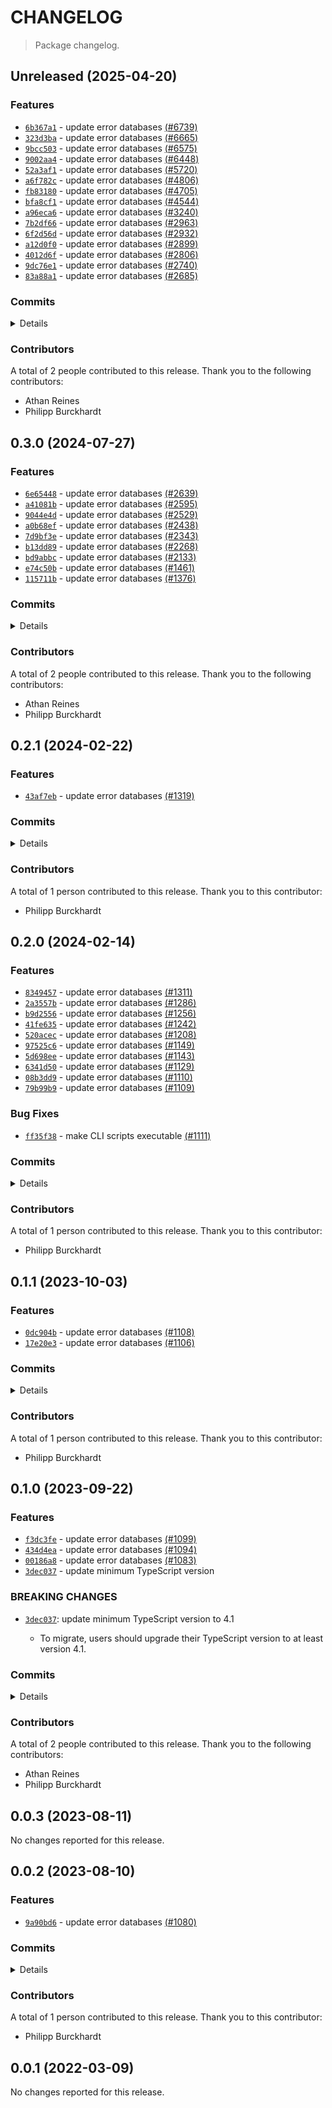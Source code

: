 # CHANGELOG

> Package changelog.

<section class="release" id="unreleased">

## Unreleased (2025-04-20)

<section class="features">

### Features

-   [`6b367a1`](https://github.com/stdlib-js/stdlib/commit/6b367a1d53cd697503f8e6705e3dd12b288d7d36) - update error databases [(#6739)](https://github.com/stdlib-js/stdlib/pull/6739)
-   [`323d3ba`](https://github.com/stdlib-js/stdlib/commit/323d3ba1b01e675a2f98a1872209148155c05853) - update error databases [(#6665)](https://github.com/stdlib-js/stdlib/pull/6665)
-   [`9bcc503`](https://github.com/stdlib-js/stdlib/commit/9bcc5036c822e0ba19b7289a11367293f1a8fd85) - update error databases [(#6575)](https://github.com/stdlib-js/stdlib/pull/6575)
-   [`9002aa4`](https://github.com/stdlib-js/stdlib/commit/9002aa4b67f28ecfdb32dc6d3cb8f6a8034b157b) - update error databases [(#6448)](https://github.com/stdlib-js/stdlib/pull/6448)
-   [`52a3af1`](https://github.com/stdlib-js/stdlib/commit/52a3af15547afcb194741d01f1834e02fe1a2f89) - update error databases [(#5720)](https://github.com/stdlib-js/stdlib/pull/5720)
-   [`a6f782c`](https://github.com/stdlib-js/stdlib/commit/a6f782c129f57a40dc31b36effbf910d3d11007c) - update error databases [(#4806)](https://github.com/stdlib-js/stdlib/pull/4806)
-   [`fb83180`](https://github.com/stdlib-js/stdlib/commit/fb83180244018f56fff48fea8263d915fc8bbf2e) - update error databases [(#4705)](https://github.com/stdlib-js/stdlib/pull/4705)
-   [`bfa8cf1`](https://github.com/stdlib-js/stdlib/commit/bfa8cf1c304b0e3b1ee53cf1bc773fcefdc87e95) - update error databases [(#4544)](https://github.com/stdlib-js/stdlib/pull/4544)
-   [`a96eca6`](https://github.com/stdlib-js/stdlib/commit/a96eca6de71e5f1c1e32ab81a2079d8510fcd643) - update error databases [(#3240)](https://github.com/stdlib-js/stdlib/pull/3240)
-   [`7b2df66`](https://github.com/stdlib-js/stdlib/commit/7b2df661677463cd9b450e8806c8e2e3c87827f8) - update error databases [(#2963)](https://github.com/stdlib-js/stdlib/pull/2963)
-   [`6f2d56d`](https://github.com/stdlib-js/stdlib/commit/6f2d56d0cb97bcc6074fea05d39add107cc8e04a) - update error databases [(#2932)](https://github.com/stdlib-js/stdlib/pull/2932)
-   [`a12d0f0`](https://github.com/stdlib-js/stdlib/commit/a12d0f070adf20466af159bd8bf15922f19b57ef) - update error databases [(#2899)](https://github.com/stdlib-js/stdlib/pull/2899)
-   [`4012d6f`](https://github.com/stdlib-js/stdlib/commit/4012d6fe3bfaacf89b8f0cffb81e7dd43169cb97) - update error databases [(#2806)](https://github.com/stdlib-js/stdlib/pull/2806)
-   [`9dc76e1`](https://github.com/stdlib-js/stdlib/commit/9dc76e1c16759494ae185e10b31c0bc88e23e15a) - update error databases [(#2740)](https://github.com/stdlib-js/stdlib/pull/2740)
-   [`83a88a1`](https://github.com/stdlib-js/stdlib/commit/83a88a1e4925b14283a38dcc81c6f430d14efe1c) - update error databases [(#2685)](https://github.com/stdlib-js/stdlib/pull/2685)

</section>

<!-- /.features -->

<section class="commits">

### Commits

<details>

-   [`6b367a1`](https://github.com/stdlib-js/stdlib/commit/6b367a1d53cd697503f8e6705e3dd12b288d7d36) - **feat:** update error databases [(#6739)](https://github.com/stdlib-js/stdlib/pull/6739) _(by stdlib-bot)_
-   [`323d3ba`](https://github.com/stdlib-js/stdlib/commit/323d3ba1b01e675a2f98a1872209148155c05853) - **feat:** update error databases [(#6665)](https://github.com/stdlib-js/stdlib/pull/6665) _(by stdlib-bot)_
-   [`9bcc503`](https://github.com/stdlib-js/stdlib/commit/9bcc5036c822e0ba19b7289a11367293f1a8fd85) - **feat:** update error databases [(#6575)](https://github.com/stdlib-js/stdlib/pull/6575) _(by stdlib-bot)_
-   [`9002aa4`](https://github.com/stdlib-js/stdlib/commit/9002aa4b67f28ecfdb32dc6d3cb8f6a8034b157b) - **feat:** update error databases [(#6448)](https://github.com/stdlib-js/stdlib/pull/6448) _(by stdlib-bot)_
-   [`52a3af1`](https://github.com/stdlib-js/stdlib/commit/52a3af15547afcb194741d01f1834e02fe1a2f89) - **feat:** update error databases [(#5720)](https://github.com/stdlib-js/stdlib/pull/5720) _(by stdlib-bot)_
-   [`a6f782c`](https://github.com/stdlib-js/stdlib/commit/a6f782c129f57a40dc31b36effbf910d3d11007c) - **feat:** update error databases [(#4806)](https://github.com/stdlib-js/stdlib/pull/4806) _(by stdlib-bot)_
-   [`fb83180`](https://github.com/stdlib-js/stdlib/commit/fb83180244018f56fff48fea8263d915fc8bbf2e) - **feat:** update error databases [(#4705)](https://github.com/stdlib-js/stdlib/pull/4705) _(by stdlib-bot)_
-   [`bfa8cf1`](https://github.com/stdlib-js/stdlib/commit/bfa8cf1c304b0e3b1ee53cf1bc773fcefdc87e95) - **feat:** update error databases [(#4544)](https://github.com/stdlib-js/stdlib/pull/4544) _(by stdlib-bot)_
-   [`a96eca6`](https://github.com/stdlib-js/stdlib/commit/a96eca6de71e5f1c1e32ab81a2079d8510fcd643) - **feat:** update error databases [(#3240)](https://github.com/stdlib-js/stdlib/pull/3240) _(by stdlib-bot, Philipp Burckhardt)_
-   [`7b2df66`](https://github.com/stdlib-js/stdlib/commit/7b2df661677463cd9b450e8806c8e2e3c87827f8) - **feat:** update error databases [(#2963)](https://github.com/stdlib-js/stdlib/pull/2963) _(by stdlib-bot, Philipp Burckhardt)_
-   [`6f2d56d`](https://github.com/stdlib-js/stdlib/commit/6f2d56d0cb97bcc6074fea05d39add107cc8e04a) - **feat:** update error databases [(#2932)](https://github.com/stdlib-js/stdlib/pull/2932) _(by stdlib-bot, Philipp Burckhardt)_
-   [`a12d0f0`](https://github.com/stdlib-js/stdlib/commit/a12d0f070adf20466af159bd8bf15922f19b57ef) - **feat:** update error databases [(#2899)](https://github.com/stdlib-js/stdlib/pull/2899) _(by stdlib-bot, Athan Reines)_
-   [`4012d6f`](https://github.com/stdlib-js/stdlib/commit/4012d6fe3bfaacf89b8f0cffb81e7dd43169cb97) - **feat:** update error databases [(#2806)](https://github.com/stdlib-js/stdlib/pull/2806) _(by stdlib-bot, Philipp Burckhardt)_
-   [`9dc76e1`](https://github.com/stdlib-js/stdlib/commit/9dc76e1c16759494ae185e10b31c0bc88e23e15a) - **feat:** update error databases [(#2740)](https://github.com/stdlib-js/stdlib/pull/2740) _(by stdlib-bot, Philipp Burckhardt)_
-   [`83a88a1`](https://github.com/stdlib-js/stdlib/commit/83a88a1e4925b14283a38dcc81c6f430d14efe1c) - **feat:** update error databases [(#2685)](https://github.com/stdlib-js/stdlib/pull/2685) _(by stdlib-bot, Philipp Burckhardt)_

</details>

</section>

<!-- /.commits -->

<section class="contributors">

### Contributors

A total of 2 people contributed to this release. Thank you to the following contributors:

-   Athan Reines
-   Philipp Burckhardt

</section>

<!-- /.contributors -->

</section>

<!-- /.release -->

<section class="release" id="v0.3.0">

## 0.3.0 (2024-07-27)

<section class="features">

### Features

-   [`6e65448`](https://github.com/stdlib-js/stdlib/commit/6e65448eeca9280a60c1918f72c6cb90eb79b1b1) - update error databases [(#2639)](https://github.com/stdlib-js/stdlib/pull/2639)
-   [`a41081b`](https://github.com/stdlib-js/stdlib/commit/a41081bbf49c4ffcb4d0116749bb98e320a96ee2) - update error databases [(#2595)](https://github.com/stdlib-js/stdlib/pull/2595)
-   [`9044e4d`](https://github.com/stdlib-js/stdlib/commit/9044e4d4b9e390c08ac28195958d2941129a2fe8) - update error databases [(#2529)](https://github.com/stdlib-js/stdlib/pull/2529)
-   [`a0b68ef`](https://github.com/stdlib-js/stdlib/commit/a0b68ef39946d3dba3bbeddf028b10aa9ed28b92) - update error databases [(#2438)](https://github.com/stdlib-js/stdlib/pull/2438)
-   [`7d9bf3e`](https://github.com/stdlib-js/stdlib/commit/7d9bf3e1e3ea42afce52625cc7a7e1a506607828) - update error databases [(#2343)](https://github.com/stdlib-js/stdlib/pull/2343 )
-   [`b13dd89`](https://github.com/stdlib-js/stdlib/commit/b13dd890b893dac7823a42a347e832bad9f151f3) - update error databases [(#2268)](https://github.com/stdlib-js/stdlib/pull/2268)
-   [`bd9abbc`](https://github.com/stdlib-js/stdlib/commit/bd9abbc25f0c7f3d94c672aac74410def7846a76) - update error databases [(#2133)](https://github.com/stdlib-js/stdlib/pull/2133)
-   [`e74c50b`](https://github.com/stdlib-js/stdlib/commit/e74c50baeee21473bab4cef31d7303e59ab17696) - update error databases [(#1461)](https://github.com/stdlib-js/stdlib/pull/1461)
-   [`115711b`](https://github.com/stdlib-js/stdlib/commit/115711beed462231d35989ee01f9efc33870bc1b) - update error databases [(#1376)](https://github.com/stdlib-js/stdlib/pull/1376)

</section>

<!-- /.features -->

<section class="commits">

### Commits

<details>

-   [`6e65448`](https://github.com/stdlib-js/stdlib/commit/6e65448eeca9280a60c1918f72c6cb90eb79b1b1) - **feat:** update error databases [(#2639)](https://github.com/stdlib-js/stdlib/pull/2639) _(by stdlib-bot, Philipp Burckhardt)_
-   [`a41081b`](https://github.com/stdlib-js/stdlib/commit/a41081bbf49c4ffcb4d0116749bb98e320a96ee2) - **feat:** update error databases [(#2595)](https://github.com/stdlib-js/stdlib/pull/2595) _(by stdlib-bot, Philipp Burckhardt)_
-   [`9044e4d`](https://github.com/stdlib-js/stdlib/commit/9044e4d4b9e390c08ac28195958d2941129a2fe8) - **feat:** update error databases [(#2529)](https://github.com/stdlib-js/stdlib/pull/2529) _(by stdlib-bot, Philipp Burckhardt)_
-   [`a0b68ef`](https://github.com/stdlib-js/stdlib/commit/a0b68ef39946d3dba3bbeddf028b10aa9ed28b92) - **feat:** update error databases [(#2438)](https://github.com/stdlib-js/stdlib/pull/2438) _(by stdlib-bot, Philipp Burckhardt)_
-   [`7d9bf3e`](https://github.com/stdlib-js/stdlib/commit/7d9bf3e1e3ea42afce52625cc7a7e1a506607828) - **feat:** update error databases [(#2343)](https://github.com/stdlib-js/stdlib/pull/2343 ) _(by stdlib-bot, Philipp Burckhardt)_
-   [`b13dd89`](https://github.com/stdlib-js/stdlib/commit/b13dd890b893dac7823a42a347e832bad9f151f3) - **feat:** update error databases [(#2268)](https://github.com/stdlib-js/stdlib/pull/2268) _(by stdlib-bot, Philipp Burckhardt)_
-   [`75d4f83`](https://github.com/stdlib-js/stdlib/commit/75d4f83cb85610d23a04dc21a03f8075f6d3665f) - **refactor:** update require and include paths _(by Athan Reines)_
-   [`c91d15e`](https://github.com/stdlib-js/stdlib/commit/c91d15e07e9fd9f4ac754f55d48bd18935bf8536) - **build:** add trailing newlines in generated JSON files _(by Philipp Burckhardt)_
-   [`0244027`](https://github.com/stdlib-js/stdlib/commit/0244027e1e2c0ceb1cd8ae1808196c24fa77b142) - **chore:** add missing trailing newlines _(by Philipp Burckhardt)_
-   [`bd9abbc`](https://github.com/stdlib-js/stdlib/commit/bd9abbc25f0c7f3d94c672aac74410def7846a76) - **feat:** update error databases [(#2133)](https://github.com/stdlib-js/stdlib/pull/2133) _(by stdlib-bot, Philipp Burckhardt)_
-   [`e74c50b`](https://github.com/stdlib-js/stdlib/commit/e74c50baeee21473bab4cef31d7303e59ab17696) - **feat:** update error databases [(#1461)](https://github.com/stdlib-js/stdlib/pull/1461) _(by stdlib-bot)_
-   [`115711b`](https://github.com/stdlib-js/stdlib/commit/115711beed462231d35989ee01f9efc33870bc1b) - **feat:** update error databases [(#1376)](https://github.com/stdlib-js/stdlib/pull/1376) _(by stdlib-bot, Philipp Burckhardt)_

</details>

</section>

<!-- /.commits -->

<section class="contributors">

### Contributors

A total of 2 people contributed to this release. Thank you to the following contributors:

-   Athan Reines
-   Philipp Burckhardt

</section>

<!-- /.contributors -->

</section>

<!-- /.release -->

<section class="release" id="v0.2.1">

## 0.2.1 (2024-02-22)

<section class="features">

### Features

-   [`43af7eb`](https://github.com/stdlib-js/stdlib/commit/43af7eb290aa0262006057f4358cf45e7ba9ec84) - update error databases [(#1319)](https://github.com/stdlib-js/stdlib/pull/1319)

</section>

<!-- /.features -->

<section class="commits">

### Commits

<details>

-   [`43af7eb`](https://github.com/stdlib-js/stdlib/commit/43af7eb290aa0262006057f4358cf45e7ba9ec84) - **feat:** update error databases [(#1319)](https://github.com/stdlib-js/stdlib/pull/1319) _(by stdlib-bot, Philipp Burckhardt)_

</details>

</section>

<!-- /.commits -->

<section class="contributors">

### Contributors

A total of 1 person contributed to this release. Thank you to this contributor:

-   Philipp Burckhardt

</section>

<!-- /.contributors -->

</section>

<!-- /.release -->

<section class="release" id="v0.2.0">

## 0.2.0 (2024-02-14)

<section class="features">

### Features

-   [`8349457`](https://github.com/stdlib-js/stdlib/commit/83494579fa8e58bcb3458073141d29d67d0190a3) - update error databases [(#1311)](https://github.com/stdlib-js/stdlib/pull/1311)
-   [`2a3557b`](https://github.com/stdlib-js/stdlib/commit/2a3557b72932bfe1062a468e26b0bf4ce46c96a5) - update error databases [(#1286)](https://github.com/stdlib-js/stdlib/pull/1286)
-   [`b9d2556`](https://github.com/stdlib-js/stdlib/commit/b9d25560aa64e07a0117285943c15f7981ba2b3d) - update error databases [(#1256)](https://github.com/stdlib-js/stdlib/pull/1256)
-   [`41fe635`](https://github.com/stdlib-js/stdlib/commit/41fe6354e029f681b26c9d30838e4d317cb81a22) - update error databases [(#1242)](https://github.com/stdlib-js/stdlib/pull/1242)
-   [`520acec`](https://github.com/stdlib-js/stdlib/commit/520acecb7b0d18dd0be584afbed4cc3a06fe227d) - update error databases [(#1208)](https://github.com/stdlib-js/stdlib/pull/1208)
-   [`97525c6`](https://github.com/stdlib-js/stdlib/commit/97525c6aa76c340de5d362bcefa1ddb5a362dd44) - update error databases [(#1149)](https://github.com/stdlib-js/stdlib/pull/1149)
-   [`5d698ee`](https://github.com/stdlib-js/stdlib/commit/5d698eecab5459bccc0c28ab7057c42871f25d99) - update error databases [(#1143)](https://github.com/stdlib-js/stdlib/pull/1143)
-   [`6341d50`](https://github.com/stdlib-js/stdlib/commit/6341d50242636bbfa06975ac60ad9cea49730c9d) - update error databases [(#1129)](https://github.com/stdlib-js/stdlib/pull/1129)
-   [`08b3dd9`](https://github.com/stdlib-js/stdlib/commit/08b3dd93e2f04570ecfa5613a38122871940c75f) - update error databases [(#1110)](https://github.com/stdlib-js/stdlib/pull/1110 )
-   [`79b99b9`](https://github.com/stdlib-js/stdlib/commit/79b99b9f82dbb9eb02f71422d11283043793a746) - update error databases [(#1109)](https://github.com/stdlib-js/stdlib/pull/1109)

</section>

<!-- /.features -->

<section class="bug-fixes">

### Bug Fixes

-   [`ff35f38`](https://github.com/stdlib-js/stdlib/commit/ff35f3846e467adce5c8244342a04e2fd4a2ac84) - make CLI scripts executable [(#1111)](https://github.com/stdlib-js/stdlib/pull/1111)

</section>

<!-- /.bug-fixes -->

<section class="commits">

### Commits

<details>

-   [`8349457`](https://github.com/stdlib-js/stdlib/commit/83494579fa8e58bcb3458073141d29d67d0190a3) - **feat:** update error databases [(#1311)](https://github.com/stdlib-js/stdlib/pull/1311) _(by stdlib-bot, Philipp Burckhardt)_
-   [`2a3557b`](https://github.com/stdlib-js/stdlib/commit/2a3557b72932bfe1062a468e26b0bf4ce46c96a5) - **feat:** update error databases [(#1286)](https://github.com/stdlib-js/stdlib/pull/1286) _(by stdlib-bot, Philipp Burckhardt)_
-   [`b9d2556`](https://github.com/stdlib-js/stdlib/commit/b9d25560aa64e07a0117285943c15f7981ba2b3d) - **feat:** update error databases [(#1256)](https://github.com/stdlib-js/stdlib/pull/1256) _(by stdlib-bot, Philipp Burckhardt)_
-   [`41fe635`](https://github.com/stdlib-js/stdlib/commit/41fe6354e029f681b26c9d30838e4d317cb81a22) - **feat:** update error databases [(#1242)](https://github.com/stdlib-js/stdlib/pull/1242) _(by stdlib-bot, Philipp Burckhardt)_
-   [`520acec`](https://github.com/stdlib-js/stdlib/commit/520acecb7b0d18dd0be584afbed4cc3a06fe227d) - **feat:** update error databases [(#1208)](https://github.com/stdlib-js/stdlib/pull/1208) _(by stdlib-bot, Philipp Burckhardt)_
-   [`97525c6`](https://github.com/stdlib-js/stdlib/commit/97525c6aa76c340de5d362bcefa1ddb5a362dd44) - **feat:** update error databases [(#1149)](https://github.com/stdlib-js/stdlib/pull/1149) _(by stdlib-bot, Philipp Burckhardt)_
-   [`5d698ee`](https://github.com/stdlib-js/stdlib/commit/5d698eecab5459bccc0c28ab7057c42871f25d99) - **feat:** update error databases [(#1143)](https://github.com/stdlib-js/stdlib/pull/1143) _(by stdlib-bot, Philipp Burckhardt)_
-   [`6341d50`](https://github.com/stdlib-js/stdlib/commit/6341d50242636bbfa06975ac60ad9cea49730c9d) - **feat:** update error databases [(#1129)](https://github.com/stdlib-js/stdlib/pull/1129) _(by stdlib-bot, Philipp Burckhardt)_
-   [`ff35f38`](https://github.com/stdlib-js/stdlib/commit/ff35f3846e467adce5c8244342a04e2fd4a2ac84) - **fix:** make CLI scripts executable [(#1111)](https://github.com/stdlib-js/stdlib/pull/1111) _(by stdlib-bot, Philipp Burckhardt)_
-   [`08b3dd9`](https://github.com/stdlib-js/stdlib/commit/08b3dd93e2f04570ecfa5613a38122871940c75f) - **feat:** update error databases [(#1110)](https://github.com/stdlib-js/stdlib/pull/1110 ) _(by stdlib-bot, Philipp Burckhardt)_
-   [`79b99b9`](https://github.com/stdlib-js/stdlib/commit/79b99b9f82dbb9eb02f71422d11283043793a746) - **feat:** update error databases [(#1109)](https://github.com/stdlib-js/stdlib/pull/1109) _(by stdlib-bot)_

</details>

</section>

<!-- /.commits -->

<section class="contributors">

### Contributors

A total of 1 person contributed to this release. Thank you to this contributor:

-   Philipp Burckhardt

</section>

<!-- /.contributors -->

</section>

<!-- /.release -->

<section class="release" id="v0.1.1">

## 0.1.1 (2023-10-03)

<section class="features">

### Features

-   [`0dc904b`](https://github.com/stdlib-js/stdlib/commit/0dc904bcd5b306606d0e453da218372859123eb5) - update error databases [(#1108)](https://github.com/stdlib-js/stdlib/pull/1108)
-   [`17e20e3`](https://github.com/stdlib-js/stdlib/commit/17e20e380bb1f59f309203bbfa609b57fd3ea317) - update error databases [(#1106)](https://github.com/stdlib-js/stdlib/pull/1106)

</section>

<!-- /.features -->

<section class="commits">

### Commits

<details>

-   [`0dc904b`](https://github.com/stdlib-js/stdlib/commit/0dc904bcd5b306606d0e453da218372859123eb5) - **feat:** update error databases [(#1108)](https://github.com/stdlib-js/stdlib/pull/1108) _(by stdlib-bot, Philipp Burckhardt)_
-   [`17e20e3`](https://github.com/stdlib-js/stdlib/commit/17e20e380bb1f59f309203bbfa609b57fd3ea317) - **feat:** update error databases [(#1106)](https://github.com/stdlib-js/stdlib/pull/1106) _(by stdlib-bot, Philipp Burckhardt)_

</details>

</section>

<!-- /.commits -->

<section class="contributors">

### Contributors

A total of 1 person contributed to this release. Thank you to this contributor:

-   Philipp Burckhardt

</section>

<!-- /.contributors -->

</section>

<!-- /.release -->

<section class="release" id="v0.1.0">

## 0.1.0 (2023-09-22)

<section class="features">

### Features

-   [`f3dc3fe`](https://github.com/stdlib-js/stdlib/commit/f3dc3fecfe2c1730edecb363099da4971f9570d1) - update error databases [(#1099)](https://github.com/stdlib-js/stdlib/pull/1099)
-   [`434d4ea`](https://github.com/stdlib-js/stdlib/commit/434d4ea76ddf74953ea55d95bc4ce4db4fbc6274) - update error databases [(#1094)](https://github.com/stdlib-js/stdlib/pull/1094)
-   [`00186a8`](https://github.com/stdlib-js/stdlib/commit/00186a820d1859edca3f5c2e94c241007ae2caac) - update error databases [(#1083)](https://github.com/stdlib-js/stdlib/pull/1083)
-   [`3dec037`](https://github.com/stdlib-js/stdlib/commit/3dec037f6c9097c6778408c877008d7eeee5ad78) - update minimum TypeScript version

</section>

<!-- /.features -->

<section class="breaking-changes">

### BREAKING CHANGES

-   [`3dec037`](https://github.com/stdlib-js/stdlib/commit/3dec037f6c9097c6778408c877008d7eeee5ad78): update minimum TypeScript version to 4.1

    -   To migrate, users should upgrade their TypeScript version to at least version 4.1.

</section>

<!-- /.breaking-changes -->

<section class="commits">

### Commits

<details>

-   [`f3dc3fe`](https://github.com/stdlib-js/stdlib/commit/f3dc3fecfe2c1730edecb363099da4971f9570d1) - **feat:** update error databases [(#1099)](https://github.com/stdlib-js/stdlib/pull/1099) _(by stdlib-bot, Athan Reines, Philipp Burckthardt)_
-   [`434d4ea`](https://github.com/stdlib-js/stdlib/commit/434d4ea76ddf74953ea55d95bc4ce4db4fbc6274) - **feat:** update error databases [(#1094)](https://github.com/stdlib-js/stdlib/pull/1094) _(by stdlib-bot, Philipp Burckhardt)_
-   [`00186a8`](https://github.com/stdlib-js/stdlib/commit/00186a820d1859edca3f5c2e94c241007ae2caac) - **feat:** update error databases [(#1083)](https://github.com/stdlib-js/stdlib/pull/1083) _(by stdlib-bot, Philipp Burckhardt)_
-   [`3dec037`](https://github.com/stdlib-js/stdlib/commit/3dec037f6c9097c6778408c877008d7eeee5ad78) - **feat:** update minimum TypeScript version _(by Philipp Burckhardt)_

</details>

</section>

<!-- /.commits -->

<section class="contributors">

### Contributors

A total of 2 people contributed to this release. Thank you to the following contributors:

-   Athan Reines
-   Philipp Burckhardt

</section>

<!-- /.contributors -->

</section>

<!-- /.release -->

<section class="release" id="v0.0.3">

## 0.0.3 (2023-08-11)

No changes reported for this release.

</section>

<!-- /.release -->

<section class="release" id="v0.0.2">

## 0.0.2 (2023-08-10)

<section class="features">

### Features

-   [`9a90bd6`](https://github.com/stdlib-js/stdlib/commit/9a90bd6382db9ea47d928cc452519ec29f1d5e72) - update error databases [(#1080)](https://github.com/stdlib-js/stdlib/pull/1080)

</section>

<!-- /.features -->

<section class="commits">

### Commits

<details>

-   [`9a90bd6`](https://github.com/stdlib-js/stdlib/commit/9a90bd6382db9ea47d928cc452519ec29f1d5e72) - **feat:** update error databases [(#1080)](https://github.com/stdlib-js/stdlib/pull/1080) _(by stdlib-bot, Planeshifter)_

</details>

</section>

<!-- /.commits -->

<section class="contributors">

### Contributors

A total of 1 person contributed to this release. Thank you to this contributor:

-   Philipp Burckhardt

</section>

<!-- /.contributors -->

</section>

<!-- /.release -->

<section class="release" id="v0.0.1">

## 0.0.1 (2022-03-09)

No changes reported for this release.

</section>

<!-- /.release -->

